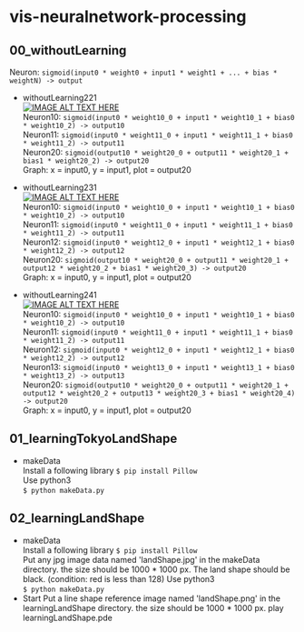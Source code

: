 # vis-neuralnetwork-processing

## 00_withoutLearning
Neuron: `sigmoid(input0 * weight0 + input1 * weight1 + ... + bias * weightN) -> output`
- withoutLearning221  
[![IMAGE ALT TEXT HERE](http://img.youtube.com/vi/FSRDTXZ6OjA/0.jpg)](http://www.youtube.com/watch?v=FSRDTXZ6OjA)  
  Neuron10: `sigmoid(input0 * weight10_0 + input1 * weight10_1 + bias0 * weight10_2) -> output10`  
  Neuron11: `sigmoid(input0 * weight11_0 + input1 * weight11_1 + bias0 * weight11_2) -> output11`  
  Neuron20: `sigmoid(output10 * weight20_0 + output11 * weight20_1 + bias1 * weight20_2) -> output20`  
  Graph: x = input0, y = input1, plot = output20  

- withoutLearning231  
[![IMAGE ALT TEXT HERE](http://img.youtube.com/vi/t7YKc6kC8H8/0.jpg)](http://www.youtube.com/watch?v=t7YKc6kC8H8)  
  Neuron10: `sigmoid(input0 * weight10_0 + input1 * weight10_1 + bias0 * weight10_2) -> output10`  
  Neuron11: `sigmoid(input0 * weight11_0 + input1 * weight11_1 + bias0 * weight11_2) -> output11`  
  Neuron12: `sigmoid(input0 * weight12_0 + input1 * weight12_1 + bias0 * weight12_2) -> output12`  
  Neuron20: `sigmoid(output10 * weight20_0 + output11 * weight20_1 + output12 * weight20_2 + bias1 * weight20_3) -> output20`  
  Graph: x = input0, y = input1, plot = output20
- withoutLearning241  
[![IMAGE ALT TEXT HERE](http://img.youtube.com/vi/9CijsnMtwJY/0.jpg)](http://www.youtube.com/watch?v=9CijsnMtwJY)  
  Neuron10: `sigmoid(input0 * weight10_0 + input1 * weight10_1 + bias0 * weight10_2) -> output10`  
  Neuron11: `sigmoid(input0 * weight11_0 + input1 * weight11_1 + bias0 * weight11_2) -> output11`  
  Neuron12: `sigmoid(input0 * weight12_0 + input1 * weight12_1 + bias0 * weight12_2) -> output12`  
  Neuron13: `sigmoid(input0 * weight13_0 + input1 * weight13_1 + bias0 * weight13_2) -> output13`  
  Neuron20: `sigmoid(output10 * weight20_0 + output11 * weight20_1 + output12 * weight20_2 + output13 * weight20_3 + bias1 * weight20_4) -> output20`  
  Graph: x = input0, y = input1, plot = output20

## 01_learningTokyoLandShape  
- makeData  
  Install a following library
  `$ pip install Pillow`  
  Use python3  
  `$ python makeData.py`

## 02_learningLandShape  
- makeData  
  Install a following library
  `$ pip install Pillow`  
  Put any jpg image data named 'landShape.jpg' in the makeData directory. the size should be 1000 * 1000 px.
  The land shape should be black. (condition: red is less than 128)
  Use python3  
  `$ python makeData.py`
- Start
  Put a line shape reference image named 'landShape.png' in the learningLandShape directory. the size should be 1000 * 1000 px.
  play learningLandShape.pde
